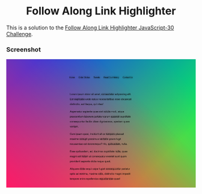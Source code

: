 <h1 align="center">Follow Along Link Highlighter</h1>

This is a solution to the [Follow Along Link Highlighter JavaScript-30 Challenge](https://javascript30.com/).

### Screenshot

![screenshot](screenshot.png)
